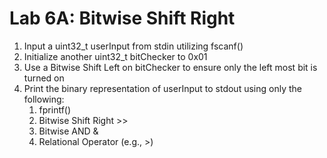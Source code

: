 # Lab 6A: Bitwise Shift Right

1. Input a uint32\_t userInput from stdin utilizing fscanf\(\)
2. Initialize another uint32\_t bitChecker to 0x01
3. Use a Bitwise Shift Left on bitChecker to ensure only the left most bit is turned on
4. Print the binary representation of userInput to stdout using only the following:
   1. fprintf\(\)
   2. Bitwise Shift Right &gt;&gt;
   3. Bitwise AND & 
   4. Relational Operator \(e.g., &gt;\)



